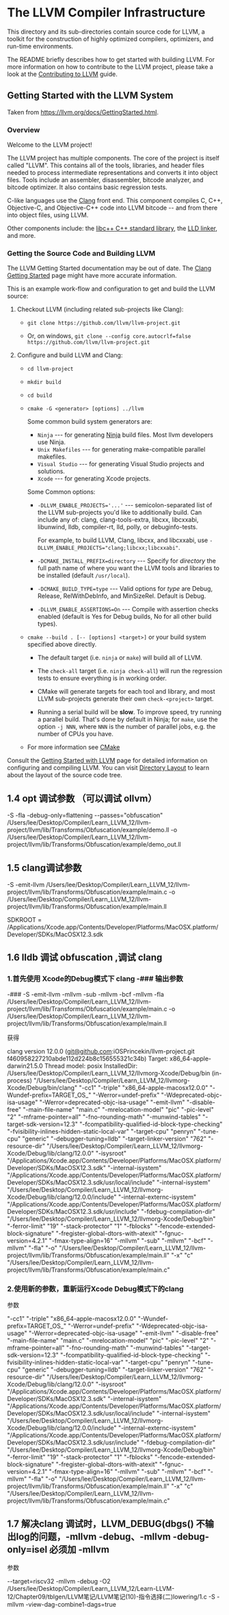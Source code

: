 # The LLVM Compiler Infrastructure

This directory and its sub-directories contain source code for LLVM,
a toolkit for the construction of highly optimized compilers,
optimizers, and run-time environments.

The README briefly describes how to get started with building LLVM.
For more information on how to contribute to the LLVM project, please
take a look at the
[Contributing to LLVM](https://llvm.org/docs/Contributing.html) guide.

## Getting Started with the LLVM System

Taken from https://llvm.org/docs/GettingStarted.html.

### Overview

Welcome to the LLVM project!

The LLVM project has multiple components. The core of the project is
itself called "LLVM". This contains all of the tools, libraries, and header
files needed to process intermediate representations and converts it into
object files.  Tools include an assembler, disassembler, bitcode analyzer, and
bitcode optimizer.  It also contains basic regression tests.

C-like languages use the [Clang](http://clang.llvm.org/) front end.  This
component compiles C, C++, Objective-C, and Objective-C++ code into LLVM bitcode
-- and from there into object files, using LLVM.

Other components include:
the [libc++ C++ standard library](https://libcxx.llvm.org),
the [LLD linker](https://lld.llvm.org), and more.

### Getting the Source Code and Building LLVM

The LLVM Getting Started documentation may be out of date.  The [Clang
Getting Started](http://clang.llvm.org/get_started.html) page might have more
accurate information.

This is an example work-flow and configuration to get and build the LLVM source:

1. Checkout LLVM (including related sub-projects like Clang):

     * ``git clone https://github.com/llvm/llvm-project.git``

     * Or, on windows, ``git clone --config core.autocrlf=false
    https://github.com/llvm/llvm-project.git``

2. Configure and build LLVM and Clang:

     * ``cd llvm-project``

     * ``mkdir build``

     * ``cd build``

     * ``cmake -G <generator> [options] ../llvm``

        Some common build system generators are:

        * ``Ninja`` --- for generating [Ninja](https://ninja-build.org)
          build files. Most llvm developers use Ninja.
        * ``Unix Makefiles`` --- for generating make-compatible parallel makefiles.
        * ``Visual Studio`` --- for generating Visual Studio projects and
          solutions.
        * ``Xcode`` --- for generating Xcode projects.

        Some Common options:

        * ``-DLLVM_ENABLE_PROJECTS='...'`` --- semicolon-separated list of the LLVM
          sub-projects you'd like to additionally build. Can include any of: clang,
          clang-tools-extra, libcxx, libcxxabi, libunwind, lldb, compiler-rt, lld,
          polly, or debuginfo-tests.

          For example, to build LLVM, Clang, libcxx, and libcxxabi, use
          ``-DLLVM_ENABLE_PROJECTS="clang;libcxx;libcxxabi"``.

        * ``-DCMAKE_INSTALL_PREFIX=directory`` --- Specify for *directory* the full
          path name of where you want the LLVM tools and libraries to be installed
          (default ``/usr/local``).

        * ``-DCMAKE_BUILD_TYPE=type`` --- Valid options for *type* are Debug,
          Release, RelWithDebInfo, and MinSizeRel. Default is Debug.

        * ``-DLLVM_ENABLE_ASSERTIONS=On`` --- Compile with assertion checks enabled
          (default is Yes for Debug builds, No for all other build types).

      * ``cmake --build . [-- [options] <target>]`` or your build system specified above
        directly.

        * The default target (i.e. ``ninja`` or ``make``) will build all of LLVM.

        * The ``check-all`` target (i.e. ``ninja check-all``) will run the
          regression tests to ensure everything is in working order.

        * CMake will generate targets for each tool and library, and most
          LLVM sub-projects generate their own ``check-<project>`` target.

        * Running a serial build will be **slow**.  To improve speed, try running a
          parallel build.  That's done by default in Ninja; for ``make``, use the option
          ``-j NNN``, where ``NNN`` is the number of parallel jobs, e.g. the number of
          CPUs you have.

      * For more information see [CMake](https://llvm.org/docs/CMake.html)

Consult the
[Getting Started with LLVM](https://llvm.org/docs/GettingStarted.html#getting-started-with-llvm)
page for detailed information on configuring and compiling LLVM. You can visit
[Directory Layout](https://llvm.org/docs/GettingStarted.html#directory-layout)
to learn about the layout of the source code tree.



## 1.4 opt 调试参数 （可以调试 ollvm）

-S -fla -debug-only=flattening --passes="obfuscation"  /Users/lee/Desktop/Compiler/Learn_LLVM_12/llvm-project/llvm/lib/Transforms/Obfuscation/example/demo.ll -o /Users/lee/Desktop/Compiler/Learn_LLVM_12/llvm-project/llvm/lib/Transforms/Obfuscation/example/demo_out.ll

## 1.5 clang调试参数

-S -emit-llvm /Users/lee/Desktop/Compiler/Learn_LLVM_12/llvm-project/llvm/lib/Transforms/Obfuscation/example/main.c -o  /Users/lee/Desktop/Compiler/Learn_LLVM_12/llvm-project/llvm/lib/Transforms/Obfuscation/example/main.ll


SDKROOT = /Applications/Xcode.app/Contents/Developer/Platforms/MacOSX.platform/Developer/SDKs/MacOSX12.3.sdk

## 1.6 lldb 调试 obfuscation ,调试 clang
### 1.首先使用 Xcode的Debug模式下 clang -### 输出参数

-### -S -emit-llvm -mllvm -sub -mllvm -bcf -mllvm -fla /Users/lee/Desktop/Compiler/Learn_LLVM_12/llvm-project/llvm/lib/Transforms/Obfuscation/example/main.c -o  /Users/lee/Desktop/Compiler/Learn_LLVM_12/llvm-project/llvm/lib/Transforms/Obfuscation/example/main.ll

获得

clang version 12.0.0 (git@github.com:iOSPrincekin/llvm-project.git f460958227210abde112d224b8c156555321c34b)
Target: x86_64-apple-darwin21.5.0
Thread model: posix
InstalledDir: /Users/lee/Desktop/Compiler/Learn_LLVM_12/llvmorg-Xcode/Debug/bin
 (in-process)
 "/Users/lee/Desktop/Compiler/Learn_LLVM_12/llvmorg-Xcode/Debug/bin/clang" "-cc1" "-triple" "x86_64-apple-macosx12.0.0" "-Wundef-prefix=TARGET_OS_" "-Werror=undef-prefix" "-Wdeprecated-objc-isa-usage" "-Werror=deprecated-objc-isa-usage" "-emit-llvm" "-disable-free" "-main-file-name" "main.c" "-mrelocation-model" "pic" "-pic-level" "2" "-mframe-pointer=all" "-fno-rounding-math" "-munwind-tables" "-target-sdk-version=12.3" "-fcompatibility-qualified-id-block-type-checking" "-fvisibility-inlines-hidden-static-local-var" "-target-cpu" "penryn" "-tune-cpu" "generic" "-debugger-tuning=lldb" "-target-linker-version" "762" "-resource-dir" "/Users/lee/Desktop/Compiler/Learn_LLVM_12/llvmorg-Xcode/Debug/lib/clang/12.0.0" "-isysroot" "/Applications/Xcode.app/Contents/Developer/Platforms/MacOSX.platform/Developer/SDKs/MacOSX12.3.sdk" "-internal-isystem" "/Applications/Xcode.app/Contents/Developer/Platforms/MacOSX.platform/Developer/SDKs/MacOSX12.3.sdk/usr/local/include" "-internal-isystem" "/Users/lee/Desktop/Compiler/Learn_LLVM_12/llvmorg-Xcode/Debug/lib/clang/12.0.0/include" "-internal-externc-isystem" "/Applications/Xcode.app/Contents/Developer/Platforms/MacOSX.platform/Developer/SDKs/MacOSX12.3.sdk/usr/include" "-fdebug-compilation-dir" "/Users/lee/Desktop/Compiler/Learn_LLVM_12/llvmorg-Xcode/Debug/bin" "-ferror-limit" "19" "-stack-protector" "1" "-fblocks" "-fencode-extended-block-signature" "-fregister-global-dtors-with-atexit" "-fgnuc-version=4.2.1" "-fmax-type-align=16" "-mllvm" "-sub" "-mllvm" "-bcf" "-mllvm" "-fla" "-o" "/Users/lee/Desktop/Compiler/Learn_LLVM_12/llvm-project/llvm/lib/Transforms/Obfuscation/example/main.ll" "-x" "c" "/Users/lee/Desktop/Compiler/Learn_LLVM_12/llvm-project/llvm/lib/Transforms/Obfuscation/example/main.c"
### 2.使用新的参数，重新运行Xcode Debug模式下的clang

参数

"-cc1" "-triple" "x86_64-apple-macosx12.0.0" "-Wundef-prefix=TARGET_OS_" "-Werror=undef-prefix" "-Wdeprecated-objc-isa-usage" "-Werror=deprecated-objc-isa-usage" "-emit-llvm" "-disable-free" "-main-file-name" "main.c" "-mrelocation-model" "pic" "-pic-level" "2" "-mframe-pointer=all" "-fno-rounding-math" "-munwind-tables" "-target-sdk-version=12.3" "-fcompatibility-qualified-id-block-type-checking" "-fvisibility-inlines-hidden-static-local-var" "-target-cpu" "penryn" "-tune-cpu" "generic" "-debugger-tuning=lldb" "-target-linker-version" "762" "-resource-dir" "/Users/lee/Desktop/Compiler/Learn_LLVM_12/llvmorg-Xcode/Debug/lib/clang/12.0.0" "-isysroot" "/Applications/Xcode.app/Contents/Developer/Platforms/MacOSX.platform/Developer/SDKs/MacOSX12.3.sdk" "-internal-isystem" "/Applications/Xcode.app/Contents/Developer/Platforms/MacOSX.platform/Developer/SDKs/MacOSX12.3.sdk/usr/local/include" "-internal-isystem" "/Users/lee/Desktop/Compiler/Learn_LLVM_12/llvmorg-Xcode/Debug/lib/clang/12.0.0/include" "-internal-externc-isystem" "/Applications/Xcode.app/Contents/Developer/Platforms/MacOSX.platform/Developer/SDKs/MacOSX12.3.sdk/usr/include" "-fdebug-compilation-dir" "/Users/lee/Desktop/Compiler/Learn_LLVM_12/llvmorg-Xcode/Debug/bin" "-ferror-limit" "19" "-stack-protector" "1" "-fblocks" "-fencode-extended-block-signature" "-fregister-global-dtors-with-atexit" "-fgnuc-version=4.2.1" "-fmax-type-align=16" "-mllvm" "-sub" "-mllvm" "-bcf" "-mllvm" "-fla" "-o" "/Users/lee/Desktop/Compiler/Learn_LLVM_12/llvm-project/llvm/lib/Transforms/Obfuscation/example/main.ll" "-x" "c" "/Users/lee/Desktop/Compiler/Learn_LLVM_12/llvm-project/llvm/lib/Transforms/Obfuscation/example/main.c"

## 1.7 解决clang 调试时，LLVM_DEBUG(dbgs() 不输出log的问题，-mllvm -debug、-mllvm -debug-only=isel 必须加 -mllvm

参数

--target=riscv32 -mllvm -debug -O2 /Users/lee/Desktop/Compiler/Learn_LLVM_12/Learn-LLVM-12/Chapter09/tblgen/LLVM笔记/LLVM笔记\(10\)-指令选择\(二\)lowering/1.c  -S -mllvm -view-dag-combine1-dags=true

